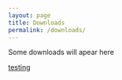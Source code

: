 ```yaml
---
layout: page
title: Downloads
permalink: /downloads/
---
```


Some downloads will apear here

[testing](https://github.com/ItalianSquirel/ItalianSquirel.github.io/raw/master/downloads/petiePiPlate.zip)
